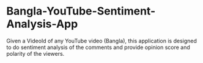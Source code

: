 # Bangla-YouTube-Sentiment-Analysis-App
Given a VideoId of any YouTube video (Bangla), this application is designed to do sentiment analysis of the comments and provide opinion score and polarity of the viewers. 


